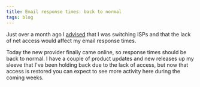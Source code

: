 ```yaml
---
title: Email response times: back to normal
tags: blog
---
```


Just over a month ago I [advised](http://wincent.com/a/news/archives/2006/05/email_response.php) that I was switching ISPs and that the lack of net access would affect my email response times.

Today the new provider finally came online, so response times should be back to normal. I have a couple of product updates and new releases up my sleeve that I've been holding back due to the lack of access, but now that access is restored you can expect to see more activity here during the coming weeks.
